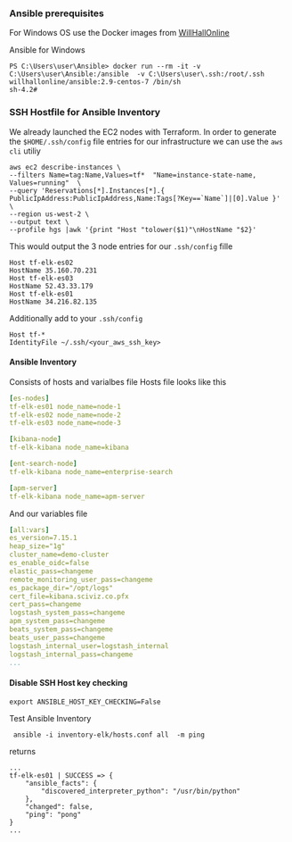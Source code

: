 ### Ansible prerequisites


For Windows OS use the Docker images from [WillHallOnline](https://www.willhallonline.co.uk/project/docker/docker-ansible/)

Ansible for Windows
```shell
PS C:\Users\user\Ansible> docker run --rm -it -v C:\Users\user\Ansible:/ansible  -v C:\Users\user\.ssh:/root/.ssh willhallonline/ansible:2.9-centos-7 /bin/sh
sh-4.2# 
```

### SSH Hostfile for Ansible Inventory
We already launched the EC2 nodes with Terraform.
In order to generate the `$HOME/.ssh/config` file entries for our infrastructure we can use the `aws cli` utiliy

```shell
aws ec2 describe-instances \
--filters Name=tag:Name,Values=tf*  "Name=instance-state-name, Values=running"  \
--query 'Reservations[*].Instances[*].{ PublicIpAddress:PublicIpAddress,Name:Tags[?Key==`Name`]|[0].Value }'  \
--region us-west-2 \
--output text \
--profile hgs |awk '{print "Host "tolower($1)"\nHostName "$2}'
```            
This would output the 3 node entries for our `.ssh/config`  fille
```shell
Host tf-elk-es02
HostName 35.160.70.231
Host tf-elk-es03
HostName 52.43.33.179
Host tf-elk-es01
HostName 34.216.82.135
```
Additionally add to your `.ssh/config`
```shell
Host tf-*
IdentityFile ~/.ssh/<your_aws_ssh_key>

```

#### Ansible Inventory
Consists of hosts and varialbes file
Hosts file looks like this
```yaml
[es-nodes]
tf-elk-es01 node_name=node-1
tf-elk-es02 node_name=node-2
tf-elk-es03 node_name=node-3

[kibana-node]
tf-elk-kibana node_name=kibana

[ent-search-node]
tf-elk-kibana node_name=enterprise-search

[apm-server]
tf-elk-kibana node_name=apm-server
```

And our variables file 
```yaml
[all:vars]
es_version=7.15.1
heap_size="1g"
cluster_name=demo-cluster
es_enable_oidc=false
elastic_pass=changeme
remote_monitoring_user_pass=changeme
es_package_dir="/opt/logs"
cert_file=kibana.sciviz.co.pfx
cert_pass=changeme
logstash_system_pass=changeme
apm_system_pass=changeme
beats_system_pass=changeme
beats_user_pass=changeme
logstash_internal_user=logstash_internal
logstash_internal_pass=changeme
...

```

#### Disable SSH Host key checking
```shell
export ANSIBLE_HOST_KEY_CHECKING=False
```

Test Ansible Inventory 
```shell
 ansible -i inventory-elk/hosts.conf all  -m ping
```
returns 
```shell
...
tf-elk-es01 | SUCCESS => {
    "ansible_facts": {
        "discovered_interpreter_python": "/usr/bin/python"
    },
    "changed": false,
    "ping": "pong"
}
...


